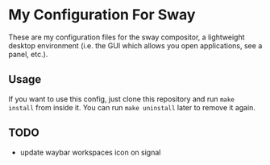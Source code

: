 # My Configuration For Sway

These are my configuration files for the sway compositor, a lightweight 
desktop environment (i.e. the GUI which allows you open applications, see a 
panel, etc.).

## Usage

If you want to use this config, just clone this repository and run `make 
install` from inside it. You can run `make uninstall` later to remove it 
again.


## TODO

- update waybar workspaces icon on signal

